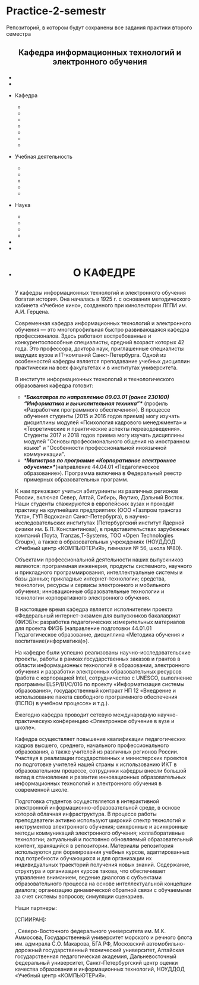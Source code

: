 # Practice-2-semestr
Репозиторий, в котором будут сохранены все задания практики второго семестра
##   <p align='center'>Кафедра информационных технологий и электронного обучения</p>

- [Главная]: https://ict.herzen.spb.ru/	"Главная"

- [Абитуриенту]:https://ict.herzen.spb.ru/enrollee	"Абитуриенту"

* Кафедра

  * [ Кафедра ]: https://ict.herzen.spb.ru/department	"Кафедра"

  * [О кафедре]: https://ict.herzen.spb.ru/department/about-us	"О кафедре"

  * [Завкафедрой]:https://ict.herzen.spb.ru/department/employees/person/vlasova-e-z "Завкафедрой"

  * [Сотрудники]: https://ict.herzen.spb.ru/department/employees "Сотрудники"

  * [Выпускники]:https://ict.herzen.spb.ru/department/graduates "Выпускники"

  * [Наши разработки]: https://ict.herzen.spb.ru/department/development "Наши разработки"

  * [Документы]:https://ict.herzen.spb.ru/department/documents

* Учебная деятельность

  * [Образовательная программа]:https://ict.herzen.spb.ru/activity/educational-program

  * [Электронное обучение]:https://ict.herzen.spb.ru/activity/e-learning

  * [Электронная библиотека]:https://ict.herzen.spb.ru/activity/digital-library

  * [Практика]:https://ict.herzen.spb.ru/activity/practice

  * [ВКР]:https://ict.herzen.spb.ru/activity/vkr

* Наука

  * [НИР студентов]:https://ict.herzen.spb.ru/science/research-work

  * [Проекты]:https://ict.herzen.spb.ru/science/projects

  * [Конференции]:https://ict.herzen.spb.ru/science/conferences

  * [Публикации]:https://ict.herzen.spb.ru/science/publications

* [События]:https://ict.herzen.spb.ru/events

* [Медиазал]:https://ict.herzen.spb.ru/media-room

* [Партнёры]:https://ict.herzen.spb.ru/partners

  # <p align='center'>О КАФЕДРЕ</p>

  У кафедры информационных технологий и электронного обучения богатая история. Она началась в 1925 г. с основания методического кабинета «Учебное кино», созданного при кинолектории ЛГПИ им. А.И. Герцена.

  

  Современная кафедра информационных технологий и электронного обучения — это многопрофильная быстро развивающаяся кафедра профессионалов. Здесь работают востребованные и конкурентоспособные специалисты, средний возраст которых 42 года. Это профессора, доктора наук, приглашенные специалисты ведущих вузов и IT-компаний Санкт-Петербурга. Одной из особенностей кафедры является преподавание учебных дисциплин практически на всех факультетах и в институтах университета.

  В институте информационных технологий и технологического образования кафедра готовит:

  

  - _***Бакалавров по направлению 09.03.01 (ранее 230100) “Информатика и вычислительная техника”\***_ (профиль «Разработчик программного обеспечения»). В процессе обучения студенты (2015 и 2016 годов приема) могу изучать дисциплины модулей «Психология кадрового менеджмента» и «Теоретические и практические аспекты переводоведения». Студенты 2017 и 2018 годов приема могу изучать дисциплины модулей "Основы професcионального общения на иностранном языке" и "Особенности профеcсиональной иноязычной коммуникации".
  - _***Магистров по программе «Корпоративное электронное обучение»\***_(направление 44.04.01 «Педагогическое образование»). Программа включена в Федеральный реестр примерных образовательных программ.

  К нам приезжают учиться абитуриенты из различных регионов России, включая Север, Алтай, Сибирь, Якутию, Дальний Восток. Наши студенты стажируются в европейских вузах и проходят практику на крупнейших предприятиях (ООО «Газпром трансгаз Ухта», ГУП Водоканал Санкт-Петербурга), в научно-исследовательских институтах (Петербургский институт Ядерной физики им. Б.П. Константинова), в представительствах зарубежных компаний (Toyta, Tranzas,T-Systems, ТОО «Open Technologies Group»), а также в образовательных учреждениях (НОУДДОД «Учебный центр «КОМПЬЮТЕРиЯ», гимназия № 56, школа №80).

  

  Объектами профессиональной деятельности наших выпускников являются: программная инженерия, продукты системного, научного и прикладного программирования, интеллектуальные системы и базы данных; прикладные интернет-технологии; средства, технологии, ресурсы и сервисы электронного и мобильного обучения; инновационные образовательные технологии и технологии корпоративного электронного обучения.

  

  В настоящее время кафедра является исполнителем проекта «Федеральный интернет-экзамен для выпускников бакалавриат (ФИЭБ)»: разработка педагогических измерительных материалов для проекта ФИЭБ (направление подготовки 44.01.01 Педагогическое образование, дисциплина «Методика обучения и воспитание(информатика)»).

  

  На кафедре были успешно реализованы научно-исследовательские проекты, работы в рамках государственных заказов и грантов в области информационных технологий в образовании, электронного обучения и разработки электронных образовательных ресурсов (работа с корпорацией Intel, сотрудничество с UNESCO, выполнение программы ELSP/B1/C/016 по проекту «Информатизация системы образования», государственный контракт НП 12 «Внедрение и использование пакета свободного программного обеспечения (ПСПО) в учебном процессе» и т.д.).

  

  Ежегодно кафедра проводит сетевую международную научно-практическую конференцию «Электронное обучение в вузе и школе».

  

  Кафедра осуществляет повышение квалификации педагогических кадров высшего, среднего, начального профессионального образования, а также учителей из различных регионов России. Участвуя в реализации государственных и министерских проектов по подготовке учителей нашей страны к использованию ИКТ в образовательном процессе, сотрудники кафедры внесли большой вклад в становление и развитие инновационных образовательных информационных технологий и электронного обучения в современной школе.

  

  Подготовка студентов осуществляется в интерактивной электронной информационно-образовательной среде, в основе которой облачная инфраструктура. В процессе работы преподаватели активно используют широкий спектр технологий и инструментов электронного обучения; синхронные и асинхронные методы коммуникаций электронного обучения; коллаборативные технологии; актуальный и постоянно обновляемый образовательный контент, хранящийся в репозитории. Материалы репозитория используются для формирования учебных курсов, адаптированных под потребности обучающихся и для организации их индивидуальных траекторий получения новых знаний. Содержание, структура и организация курсов такова, что обеспечивает управление вниманием, ведение диалогов с субъектами образовательного процесса на основе интеллектуальной концепции диалога; организацию динамической обратной связи с обучаемыми за счет системы вопросов; симуляции сценариев.

  

  Наши партнеры: 

  [СПИИРАН]: 

  , Северо-Восточного федерального университета им. М.К. Аммосова, Государственный университет морского и речного флота им. адмирала С.О. Макарова, БГА РФ, Московский автомобильно-дорожный государственный технический университет, Алтайская государственная педагогическая академия, Дальневосточный федеральный университет, Санкт-Петербургский центр оценки качества образования и информационных технологий, НОУДДОД «Учебный центр «КОМПЬЮТЕРиЯ».
